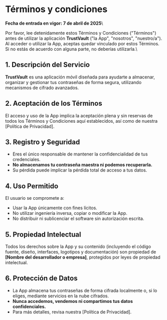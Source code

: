 # Términos y condiciones
**Fecha de entrada en vigor: 7 de abril de 2025**\

Por favor, lee detenidamente estos Términos y Condiciones ("Términos") antes de utilizar la aplicación **TrustVault** ("la App", "nosotros", "nuestro/a"). Al acceder o utilizar la App, aceptas quedar vinculado por estos Términos. Si no estás de acuerdo con alguna parte, no deberías utilizarla.\

## 1. Descripción del Servicio
**TrustVault** es una aplicación móvil diseñada para ayudarte a almacenar, organizar y gestionar tus contraseñas de forma segura, utilizando mecanismos de cifrado avanzados.


## 2. Aceptación de los Términos
El acceso y uso de la App implica la aceptación plena y sin reservas de todos los Términos y Condiciones aquí establecidos, así como de nuestra [Política de Privacidad].


## 3. Registro y Seguridad
- Eres el único responsable de mantener la confidencialidad de tus credenciales.
- **No almacenamos tu contraseña maestra ni podemos recuperarla.**
- Su pérdida puede implicar la pérdida total de acceso a tus datos.


## 4. Uso Permitido
El usuario se compromete a:
- Usar la App únicamente con fines lícitos.
- No utilizar ingeniería inversa, copiar o modificar la App.
- No distribuir ni sublicenciar el software sin autorización escrita.


## 5. Propiedad Intelectual
Todos los derechos sobre la App y su contenido (incluyendo el código fuente, diseño, interfaces, logotipos y documentación) son propiedad de **[Nombre del desarrollador o empresa]**, protegidos por leyes de propiedad intelectual.

## 6. Protección de Datos
- La App almacena tus contraseñas de forma cifrada localmente o, si lo eliges, mediante servicios en la nube cifrados.
- **Nunca accedemos, vendemos ni compartimos tus datos confidenciales.**
- Para más detalles, revisa nuestra [Política de Privacidad].

